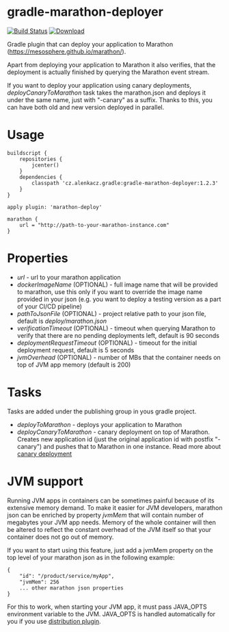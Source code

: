 # gradle-marathon-deployer

[![Build Status](https://travis-ci.org/alenkacz/gradle-marathon-deployer.svg)](https://travis-ci.org/alenkacz/gradle-marathon-deployer) [ ![Download](https://api.bintray.com/packages/alenkacz/maven/gradle-marathon-deployer/images/download.svg) ](https://bintray.com/alenkacz/maven/gradle-marathon-deployer/_latestVersion)

Gradle plugin that can deploy your application to Marathon (https://mesosphere.github.io/marathon/).

Apart from deploying your application to Marathon it also verifies, that the deployment is actually finished by querying the Marathon event stream.

If you want to deploy your application using canary deployments, *deployCanaryToMarathon* task takes the marathon.json and deploys it under the same name, just with "-canary" as a suffix. Thanks to this, you can have both old and new version deployed in parallel.

Usage
====================

	buildscript {
		repositories {
			jcenter()
		}
		dependencies {
			classpath 'cz.alenkacz.gradle:gradle-marathon-deployer:1.2.3'
		}
	}

	apply plugin: 'marathon-deploy'
    
    marathon {
    	url = "http://path-to-your-marathon-instance.com"
    }

Properties
====================
- *url* - url to your marathon application
- *dockerImageName* (OPTIONAL) - full image name that will be provided to marathon, use this only if you want to override the image name provided in your json (e.g. you want to deploy a testing version as a part of your CI/CD pipeline)
- *pathToJsonFile* (OPTIONAL) - project relative path to your json file, default is *deploy/marathon.json*
- *verificationTimeout* (OPTIONAL) - timeout when querying Marathon to verify that there are no pending deployments left, default is 90 seconds
- *deploymentRequestTimeout* (OPTIONAL) - timeout for the initial deployment request, default is 5 seconds
- *jvmOverhead* (OPTIONAL) - number of MBs that the container needs on top of JVM app memory (default is 200)

Tasks
====================
Tasks are added under the publishing group in yous gradle project.

- *deployToMarathon* - deploys your application to Marathon
- *deployCanaryToMarathon* - canary deployment on top of Marathon. Creates new application id (just the original application id with postfix "-canary") and pushes that to Marathon in one instance. Read more about [canary deployment](http://martinfowler.com/bliki/CanaryRelease.html)

JVM support
====================
Running JVM apps in containers can be sometimes painful because of its extensive memory demand. To make it easier for JVM developers, marathon json can be enriched by property *jvmMem* that will contain number of megabytes your JVM app needs. Memory of the whole container will then be altered to reflect the constant overhead of the JVM itself so that your container does not go out of memory.

If you want to start using this feature, just add a jvmMem property on the top level of your marathon json as in the following example:

	{
        "id": "/product/service/myApp",
        "jvmMem": 256
        ... other marathon json properties
    }

For this to work, when starting your JVM app, it must pass JAVA_OPTS environment variable to the JVM. JAVA_OPTS is handled automatically for you if you use [distribution plugin](https://docs.gradle.org/current/userguide/distribution_plugin.html).
